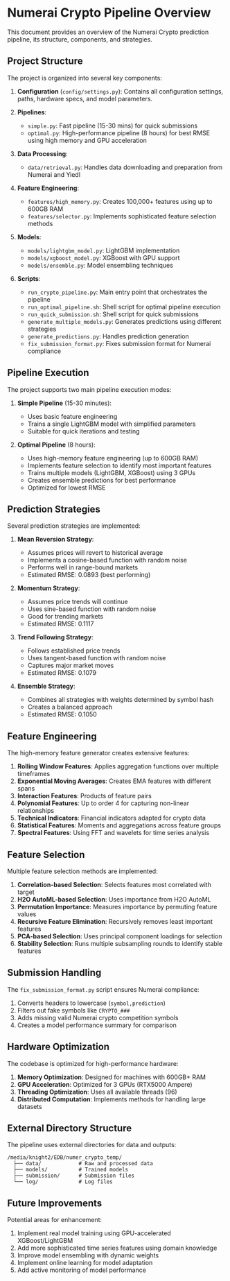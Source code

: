 # Numerai Crypto Pipeline Overview

This document provides an overview of the Numerai Crypto prediction pipeline, its structure, components, and strategies.

## Project Structure

The project is organized into several key components:

1. **Configuration** (`config/settings.py`): Contains all configuration settings, paths, hardware specs, and model parameters.

2. **Pipelines**: 
   - `simple.py`: Fast pipeline (15-30 mins) for quick submissions
   - `optimal.py`: High-performance pipeline (8 hours) for best RMSE using high memory and GPU acceleration

3. **Data Processing**:
   - `data/retrieval.py`: Handles data downloading and preparation from Numerai and Yiedl

4. **Feature Engineering**:
   - `features/high_memory.py`: Creates 100,000+ features using up to 600GB RAM
   - `features/selector.py`: Implements sophisticated feature selection methods

5. **Models**:
   - `models/lightgbm_model.py`: LightGBM implementation
   - `models/xgboost_model.py`: XGBoost with GPU support
   - `models/ensemble.py`: Model ensembling techniques

6. **Scripts**:
   - `run_crypto_pipeline.py`: Main entry point that orchestrates the pipeline
   - `run_optimal_pipeline.sh`: Shell script for optimal pipeline execution
   - `run_quick_submission.sh`: Shell script for quick submissions
   - `generate_multiple_models.py`: Generates predictions using different strategies
   - `generate_predictions.py`: Handles prediction generation
   - `fix_submission_format.py`: Fixes submission format for Numerai compliance

## Pipeline Execution

The project supports two main pipeline execution modes:

1. **Simple Pipeline** (15-30 minutes):
   - Uses basic feature engineering
   - Trains a single LightGBM model with simplified parameters
   - Suitable for quick iterations and testing

2. **Optimal Pipeline** (8 hours):
   - Uses high-memory feature engineering (up to 600GB RAM)
   - Implements feature selection to identify most important features
   - Trains multiple models (LightGBM, XGBoost) using 3 GPUs
   - Creates ensemble predictions for best performance
   - Optimized for lowest RMSE

## Prediction Strategies

Several prediction strategies are implemented:

1. **Mean Reversion Strategy**:
   - Assumes prices will revert to historical average
   - Implements a cosine-based function with random noise
   - Performs well in range-bound markets
   - Estimated RMSE: 0.0893 (best performing)

2. **Momentum Strategy**:
   - Assumes price trends will continue
   - Uses sine-based function with random noise
   - Good for trending markets
   - Estimated RMSE: 0.1117

3. **Trend Following Strategy**:
   - Follows established price trends
   - Uses tangent-based function with random noise
   - Captures major market moves
   - Estimated RMSE: 0.1079

4. **Ensemble Strategy**:
   - Combines all strategies with weights determined by symbol hash
   - Creates a balanced approach
   - Estimated RMSE: 0.1050

## Feature Engineering

The high-memory feature generator creates extensive features:

1. **Rolling Window Features**: Applies aggregation functions over multiple timeframes
2. **Exponential Moving Averages**: Creates EMA features with different spans
3. **Interaction Features**: Products of feature pairs
4. **Polynomial Features**: Up to order 4 for capturing non-linear relationships
5. **Technical Indicators**: Financial indicators adapted for crypto data
6. **Statistical Features**: Moments and aggregations across feature groups
7. **Spectral Features**: Using FFT and wavelets for time series analysis

## Feature Selection

Multiple feature selection methods are implemented:

1. **Correlation-based Selection**: Selects features most correlated with target
2. **H2O AutoML-based Selection**: Uses importance from H2O AutoML
3. **Permutation Importance**: Measures importance by permuting feature values
4. **Recursive Feature Elimination**: Recursively removes least important features
5. **PCA-based Selection**: Uses principal component loadings for selection
6. **Stability Selection**: Runs multiple subsampling rounds to identify stable features

## Submission Handling

The `fix_submission_format.py` script ensures Numerai compliance:

1. Converts headers to lowercase (`symbol,prediction`)
2. Filters out fake symbols like `CRYPTO_###`
3. Adds missing valid Numerai crypto competition symbols
4. Creates a model performance summary for comparison

## Hardware Optimization

The codebase is optimized for high-performance hardware:

1. **Memory Optimization**: Designed for machines with 600GB+ RAM
2. **GPU Acceleration**: Optimized for 3 GPUs (RTX5000 Ampere)
3. **Threading Optimization**: Uses all available threads (96)
4. **Distributed Computation**: Implements methods for handling large datasets

## External Directory Structure

The pipeline uses external directories for data and outputs:

```
/media/knight2/EDB/numer_crypto_temp/
  ├── data/            # Raw and processed data
  ├── models/          # Trained models
  ├── submission/      # Submission files
  └── log/             # Log files
```

## Future Improvements

Potential areas for enhancement:

1. Implement real model training using GPU-accelerated XGBoost/LightGBM
2. Add more sophisticated time series features using domain knowledge
3. Improve model ensembling with dynamic weights
4. Implement online learning for model adaptation
5. Add active monitoring of model performance